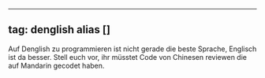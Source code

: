 
---
tag: denglish
alias []
---

Auf Denglish zu programmieren ist nicht gerade die beste Sprache, Englisch ist da besser. Stell euch vor, ihr müsstet Code von Chinesen reviewen die auf Mandarin gecodet haben.
